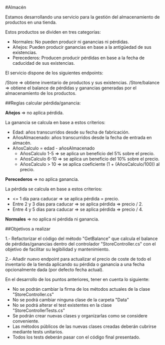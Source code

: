 #Almacén

Estamos desarrollando una servicio para la gestión del almacenamiento de productos en una tienda. 

Estos productos se dividen en tres categorías:

- Normales: No pueden producir ni ganancias ni pérdidas.
- Añejos: Pueden producir ganancias en base a la antigüedad de sus existencias.
- Perecederos: Producen producir pérdidas en base a la fecha de caducidad de sus existencias.


El servicio dispone de los siguientes endpoints:
 
/Store => obtiene inventario de productos y sus existencias.
/Store/balance => obtiene el balance de pérdidas y ganancias generadas por el almacenamiento de los productos.

##Reglas calcular pérdida/ganancia:
 
**Añejos** => no aplica pérdida.

La ganancia se calcula en base a estos criterios:

- Edad: años transcurridos desde su fecha de fabricación.
- AñosAlmacenado: años transcurridos desde la fecha de entrada en almacén.
- AñosCalculo = edad - añosAlmacenado 
	- AñosCalculo 1-5  => se aplica un beneficio del 5% sobre el precio.
	- AñosCalculo 6-10 => se aplica un beneficio del 10% sobre el precio.
	- AñosCalculo > 10 => se aplica coeficiente (1 + (AñosCalculo/100)) al precio. 

**Perecederos** =>  no aplica ganancia.

La pérdida se calcula en base a estos criterios:

- <= 1 día para caducar => se aplica pérdida = precio.
- Entre 2 y 3 días para caducar => se aplica pérdida => precio / 2.
- Entre 4 y 5 días para caducar => se aplica pérdida => precio / 4.

**Normales** => no aplica ni pérdida ni ganancia.


##Objetivos a realizar

1.- Refactorizar el código del método "GetBalance" que calcula el balance de pérdidas/ganancias dentro del controlador "StoreController.cs" con el objetivo de facilitar su legibilidad y mantenimiento.

2.- Añadir nuevo endpoint para actualizar el precio de coste de todo el inventario de la tienda aplicando su pérdida o ganancia a una fecha opcionalmente dada (por defecto fecha actual).   


En el desarrollo de los puntos anteriores, tener en cuenta lo siguiente:

- No se podrán cambiar la firma de los métodos actuales de la clase "StoreController.cs"
- No se podrá cambiar ninguna clase de la carpeta "Data"
- No se podrá alterar el test existentes en la clase "StoreControllerTests.cs"
- Se podrán crear nuevas clases y organizarlas como se considere conveniente. 
- Las métodos públicos de las nuevas clases creadas deberán cubrirse mediante tests unitarios.
- Todos los tests deberán pasar con el código final presentado.
   